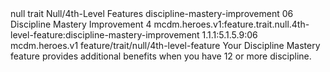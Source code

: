 <ability>
  <metadata>
    <class>null</class>
    <feature_type>trait</feature_type>
    <file_dpath>Null/4th-Level Features</file_dpath>
    <item_id>discipline-mastery-improvement</item_id>
    <item_index>06</item_index>
    <item_name>Discipline Mastery Improvement</item_name>
    <level>4</level>
    <scc>mcdm.heroes.v1:feature.trait.null.4th-level-feature:discipline-mastery-improvement</scc>
    <scdc>1.1.1:5.1.5.9:06</scdc>
    <source>mcdm.heroes.v1</source>
    <type>feature/trait/null/4th-level-feature</type>
  </metadata>
  <effects>
    <effect type="mundane">Your Discipline Mastery feature provides additional benefits when you have 12 or more discipline.</effect>
  </effects>
</ability>

